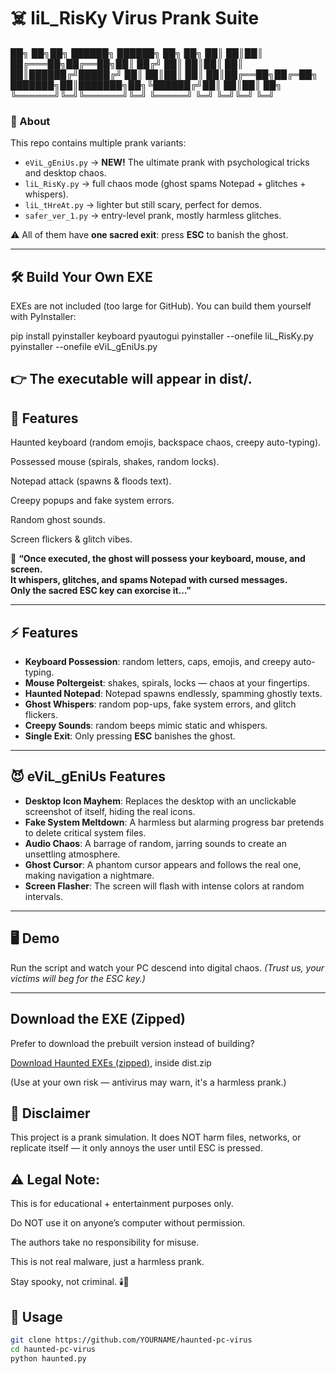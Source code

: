 # ☠️ liL_RisKy Virus Prank Suite

██╗     ██╗██╗         ██████╗ ██████╗ ██╗  ██╗
██║     ██║██║        ██╔═══██╗██╔══██╗██║ ██╔╝
██║     ██║██║        ██║   ██║██████╔╝█████╔╝ 
██║     ██║██║        ██║   ██║██╔══██╗██╔═██╗ 
███████╗██║███████╗██╗╚██████╔╝██║  ██║██║  ██╗
╚══════╝╚═╝╚══════╝╚═╝ ╚═════╝ ╚═╝  ╚═╝╚═╝  ╚═╝


### 👾 About
This repo contains multiple prank variants:  
- `eViL_gEniUs.py` → **NEW!** The ultimate prank with psychological tricks and desktop chaos.
- `liL_RisKy.py` → full chaos mode (ghost spams Notepad + glitches + whispers).  
- `liL_tHreAt.py` → lighter but still scary, perfect for demos.  
- `safer_ver_1.py` → entry-level prank, mostly harmless glitches.  

⚠️ All of them have **one sacred exit**: press **ESC** to banish the ghost.  

---



## 🛠️ Build Your Own EXE

EXEs are not included (too large for GitHub).
You can build them yourself with PyInstaller:

pip install pyinstaller keyboard pyautogui
pyinstaller --onefile liL_RisKy.py
pyinstaller --onefile eViL_gEniUs.py


## 👉 The executable will appear in dist/.

## 🧟 Features

Haunted keyboard (random emojis, backspace chaos, creepy auto-typing).

Possessed mouse (spirals, shakes, random locks).

Notepad attack (spawns & floods text).

Creepy popups and fake system errors.

Random ghost sounds.

Screen flickers & glitch vibes.




👻 **“Once executed, the ghost will possess your keyboard, mouse, and screen.  
It whispers, glitches, and spams Notepad with cursed messages.  
Only the sacred ESC key can exorcise it…”**

---

## ⚡ Features
- **Keyboard Possession**: random letters, caps, emojis, and creepy auto-typing.
- **Mouse Poltergeist**: shakes, spirals, locks — chaos at your fingertips.
- **Haunted Notepad**: Notepad spawns endlessly, spamming ghostly texts.
- **Ghost Whispers**: random pop-ups, fake system errors, and glitch flickers.
- **Creepy Sounds**: random beeps mimic static and whispers.
- **Single Exit**: Only pressing **ESC** banishes the ghost.

---

## 😈 eViL_gEniUs Features
- **Desktop Icon Mayhem**: Replaces the desktop with an unclickable screenshot of itself, hiding the real icons.
- **Fake System Meltdown**: A harmless but alarming progress bar pretends to delete critical system files.
- **Audio Chaos**: A barrage of random, jarring sounds to create an unsettling atmosphere.
- **Ghost Cursor**: A phantom cursor appears and follows the real one, making navigation a nightmare.
- **Screen Flasher**: The screen will flash with intense colors at random intervals.

---

## 🖥️ Demo
Run the script and watch your PC descend into digital chaos.
*(Trust us, your victims will beg for the ESC key.)*

---


## Download the EXE (Zipped)

Prefer to download the prebuilt version instead of building?

[Download Haunted EXEs (zipped)](https://drive.google.com/drive/folders/1FlHPe3f6u5r5Lbi4FN_1hdcgP7nBPNPa?usp=sharing), inside dist.zip 

(Use at your own risk — antivirus may warn, it's a harmless prank.)

## 👾 Disclaimer

This project is a prank simulation.
It does NOT harm files, networks, or replicate itself — it only annoys the user until ESC is pressed.

## ⚠️ Legal Note:
This is for educational + entertainment purposes only.

Do NOT use it on anyone’s computer without permission.

The authors take no responsibility for misuse.

This is not real malware, just a harmless prank.

Stay spooky, not criminal. 🕯️👻


## 🚀 Usage
```bash
git clone https://github.com/YOURNAME/haunted-pc-virus
cd haunted-pc-virus
python haunted.py

